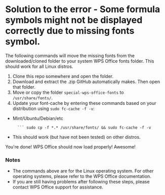 
# Solution to the error - Some formula symbols might not be displayed correctly due to missing fonts symbol.

The following commands will move the missing fonts from the downloaded/cloned folder to your system WPS Office fonts folder. This should work for all Linux distros.

1. Clone this repo somewhere and open the folder.
2. Download and extract the .zip GitHub automatically makes. Then open that folder.
3. Move or copy the folder `special-wps-office-fonts` to `/usr/share/fonts/`.
4. Update your font-cache by entering these commands based on your distribution using `sudo fc-cache -f -v`:

* Mint/Ubuntu/Debian/etc
    
        ``` sudo cp -f *.* /usr/share/fonts/ && sudo fc-cache -f -v

* This should work (but have not been tested) on other distros.
    

You're done! WPS Office should now load properly! Awesome!

### Notes

* The commands above are for the Linux operating system. For other operating systems, please refer to the WPS Office documentation.
* If you are still having problems after following these steps, please contact WPS Office support for assistance.
